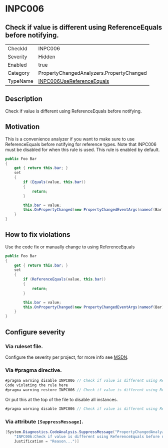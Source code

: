# INPC006
## Check if value is different using ReferenceEquals before notifying.

<!-- start generated table -->
<table>
<tr>
  <td>CheckId</td>
  <td>INPC006</td>
</tr>
<tr>
  <td>Severity</td>
  <td>Hidden</td>
</tr>
<tr>
  <td>Enabled</td>
  <td>true</td>
</tr>
<tr>
  <td>Category</td>
  <td>PropertyChangedAnalyzers.PropertyChanged</td>
</tr>
<tr>
  <td>TypeName</td>
  <td><a href="https://github.com/DotNetAnalyzers/PropertyChangedAnalyzers/blob/master/PropertyChangedAnalyzers.Analyzers/PropertyChanged/INPC006UseReferenceEquals.cs">INPC006UseReferenceEquals</a></td>
</tr>
</table>
<!-- end generated table -->

## Description

Check if value is different using ReferenceEquals before notifying.

## Motivation

This is a convenience analyzer if you want to make sure to use ReferenceEquals before notifying for reference types.
Note that INPC006 must be disabled for when this rule is used.
This rule is enabled by default.

```c#
public Foo Bar
{
    get { return this.bar; }
    set
    {
        if (Equals(value, this.bar))
        {
            return;
        }

        this.bar = value;
        this.OnPropertyChanged(new PropertyChangedEventArgs(nameof(Bar)));
    }
}
```

## How to fix violations

Use the code fix or manually change to using ReferenceEquals

```c#
public Foo Bar
{
    get { return this.bar; }
    set
    {
        if (ReferenceEquals(value, this.bar))
        {
            return;
        }

        this.bar = value;
        this.OnPropertyChanged(new PropertyChangedEventArgs(nameof(Bar)));
    }
}
```

<!-- start generated config severity -->
## Configure severity

### Via ruleset file.

Configure the severity per project, for more info see [MSDN](https://msdn.microsoft.com/en-us/library/dd264949.aspx).

### Via #pragma directive.
```C#
#pragma warning disable INPC006 // Check if value is different using ReferenceEquals before notifying.
Code violating the rule here
#pragma warning restore INPC006 // Check if value is different using ReferenceEquals before notifying.
```

Or put this at the top of the file to disable all instances.
```C#
#pragma warning disable INPC006 // Check if value is different using ReferenceEquals before notifying.
```

### Via attribute `[SuppressMessage]`.

```C#
[System.Diagnostics.CodeAnalysis.SuppressMessage("PropertyChangedAnalyzers.PropertyChanged", 
    "INPC006:Check if value is different using ReferenceEquals before notifying.", 
    Justification = "Reason...")]
```
<!-- end generated config severity -->
